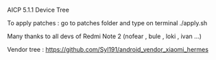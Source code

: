 AICP 5.1.1 Device Tree

To apply patches : go to patches folder and type on terminal ./apply.sh

Many thanks to all devs of Redmi Note 2 (nofear , bule , loki , ivan ...)

Vendor tree : https://github.com/Syl191/android_vendor_xiaomi_hermes
